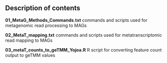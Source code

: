 ## Description of contents 

**01_MetaG_Methods_Commands.txt** commands and scripts used for metagenomic read processing to MAGs

**02_MetaT_mapping.txt** commands and scripts used for metatranscriptomic read mapping to MAGs 

**03_metaT_counts_to_geTMM_Yojoa.R** R script for converting feature count output to geTMM values
